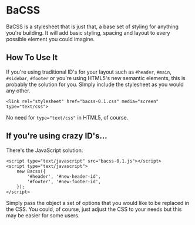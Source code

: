 BaCSS
=========

BaCSS is a stylesheet that is just that, a base set of styling for anything you're building. It will add basic styling, spacing and layout to every possible element you could imagine.

How To Use It
-----------------

If you're using traditional ID's for your layout such as <code>#header</code>, <code>#main</code>, <code>#sidebar</code>, <code>#footer</code> or you're using HTML5's new semantic elements, this is probably the solution for you. SImply include the stylesheet as you would any other.

    <link rel="stylesheet" href="bacss-0.1.css" media="screen" type="text/css">

No need for <code>type="text/css"</code> in HTML5, of course.

If you're using crazy ID's...
-------------

There's the JavaScript solution:

    <script type="text/javascript" src="bacss-0.1.js"></script>
    <script type="text/javascript">
        new Bacss({
            '#header', '#new-header-id',
            '#footer', '#new-footer-id',
        });
    </script>
    
Simply pass the object a set of options that you would like to be replaced in the CSS. You could, of course, just adjust the CSS to your needs but this may be easier for some users.